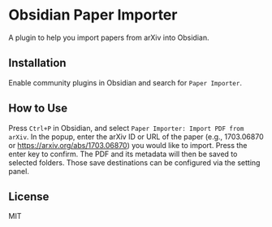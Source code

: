 # Obsidian Paper Importer

A plugin to help you import papers from arXiv into Obsidian.

## Installation

Enable community plugins in Obsidian and search for `Paper Importer`.

## How to Use

Press `Ctrl+P` in Obsidian, and select `Paper Importer: Import PDF from arXiv`. In the popup, 
enter the arXiv ID or URL of the paper (e.g., 1703.06870 or https://arxiv.org/abs/1703.06870) 
you would like to import. Press the enter key to confirm. The PDF and its metadata will then
be saved to selected folders. Those save destinations can be configured via the setting panel.

## License

MIT
